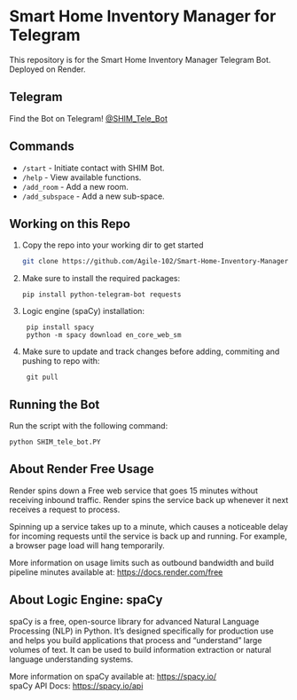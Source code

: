 # Smart Home Inventory Manager for Telegram

This repository is for the Smart Home Inventory Manager Telegram Bot. Deployed on Render.

## Telegram
Find the Bot on Telegram! [@SHIM_Tele_Bot](https://t.me/SHIM_Tele_Bot)

## Commands

* `/start` - Initiate contact with SHIM Bot.
* `/help` - View available functions.
* `/add_room` - Add a new room.
* `/add_subspace` - Add a new sub-space.
  
<!--
* `/additem` - Add a new item.
* `/view` - View all spaces and sub-spaces.
* `/delete` - Delete a space or sub-space by ID.
* `/remove_item` - Remove an item by ID.
 -->

## Working on this Repo
1. Copy the repo into your working dir to get started
    ```sh
    git clone https://github.com/Agile-102/Smart-Home-Inventory-Manager-Telegram.git
    ```
2. Make sure to install the required packages:
    ```
    pip install python-telegram-bot requests
    ```
3. Logic engine (spaCy) installation:
   ```
    pip install spacy
    python -m spacy download en_core_web_sm
    ```
4. Make sure to update and track changes before adding, commiting and pushing to repo with:
   ```
    git pull
    ```

## Running the Bot
Run the script with the following command:
```
python SHIM_tele_bot.PY
```


## About Render Free Usage

Render spins down a Free web service that goes 15 minutes without receiving inbound traffic. Render spins the service back up whenever it next receives a request to process.

Spinning up a service takes up to a minute, which causes a noticeable delay for incoming requests until the service is back up and running. For example, a browser page load will hang temporarily.

More information on usage limits such as outbound bandwidth and build pipeline minutes available at: https://docs.render.com/free

## About Logic Engine: spaCy

spaCy is a free, open-source library for advanced Natural Language Processing (NLP) in Python. It’s designed specifically for production use and helps you build applications that process and “understand” large volumes of text. It can be used to build information extraction or natural language understanding systems.

More information on spaCy available at: https://spacy.io/
<br>
spaCy API Docs: https://spacy.io/api

